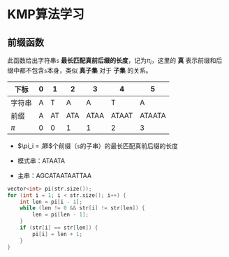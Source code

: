 # KMP算法学习

## 前缀函数

此函数给出字符串`s` **最长匹配真前后缀的长度**，记为$\pi_i$，这里的 **真** 表示前缀和后缀中都不包含`s`本身，类似 **真子集** 对于 **子集** 的关系。

| 下标   | 0    | 1    | 2    | 3    | 4     | 5      |
| ------ | ---- | ---- | ---- | ---- | ----- | ------ |
| 字符串 | A    | T    | A    | A    | T     | A      |
| 前缀   | A    | AT   | ATA  | ATAA | ATAAT | ATAATA |
| $\pi$  | 0    | 0    | 1    | 1    | 2     | 3      |

- $\pi_i = $第$i$个前缀（`s`的子串）的最长匹配真前后缀的长度

- 模式串：ATAATA
- 主串：AGCATAATAATTAA

```c++
vector<int> pi(str.size());
for (int i = 1; i < str.size(); i++) {
    int len = pi[i - 1];
    while (len != 0 && str[i] != str[len]) {
        len = pi[len - 1];
    }
    if (str[i] == str[len]) {
        pi[i] = len + 1;
    }
}
```

